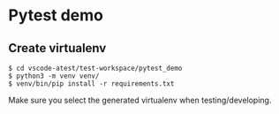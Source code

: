 # Pytest demo

## Create virtualenv

```
$ cd vscode-atest/test-workspace/pytest_demo
$ python3 -m venv venv/
$ venv/bin/pip install -r requirements.txt
```

Make sure you select the generated virtualenv when testing/developing.